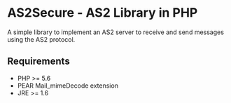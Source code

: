 # AS2Secure - AS2 Library in PHP

A simple library to implement an AS2 server to receive and send messages using the AS2 protocol.

## Requirements

* PHP >= 5.6
* PEAR Mail_mimeDecode extension
* JRE >= 1.6